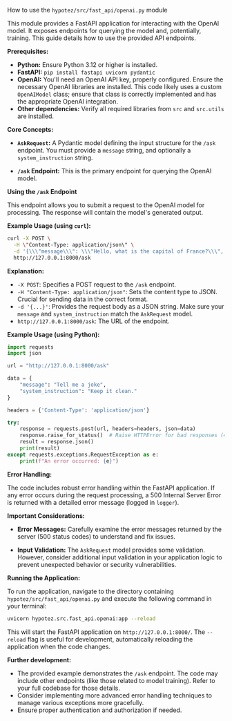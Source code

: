 How to use the `hypotez/src/fast_api/openai.py` module

This module provides a FastAPI application for interacting with the OpenAI model.  It exposes endpoints for querying the model and, potentially, training.  This guide details how to use the provided API endpoints.

**Prerequisites:**

*   **Python:** Ensure Python 3.12 or higher is installed.
*   **FastAPI:** `pip install fastapi uvicorn pydantic`
*   **OpenAI:**  You'll need an OpenAI API key, properly configured.  Ensure the necessary OpenAI libraries are installed. This code likely uses a custom `OpenAIModel` class; ensure that class is correctly implemented and has the appropriate OpenAI integration.
*   **Other dependencies:** Verify all required libraries from `src` and `src.utils` are installed.

**Core Concepts:**

*   **`AskRequest`:** A Pydantic model defining the input structure for the `/ask` endpoint.  You must provide a `message` string, and optionally a `system_instruction` string.

*   **`/ask` Endpoint:** This is the primary endpoint for querying the OpenAI model.


**Using the `/ask` Endpoint**

This endpoint allows you to submit a request to the OpenAI model for processing.  The response will contain the model's generated output.

**Example Usage (using `curl`):**

```bash
curl -X POST \
  -H \"Content-Type: application/json\" \
  -d '{\\\"message\\\": \\\"Hello, what is the capital of France?\\\", \\\"system_instruction\\\": \\\"Give a short answer.\\\"}' \
  http://127.0.0.1:8000/ask
```

**Explanation:**

*   `-X POST`: Specifies a POST request to the `/ask` endpoint.
*   `-H "Content-Type: application/json"`: Sets the content type to JSON. Crucial for sending data in the correct format.
*   `-d '{...}'`: Provides the request body as a JSON string.  Make sure your `message` and `system_instruction` match the `AskRequest` model.
*   `http://127.0.0.1:8000/ask`: The URL of the endpoint.

**Example Usage (using Python):**

```python
import requests
import json

url = "http://127.0.0.1:8000/ask"

data = {
    "message": "Tell me a joke",
    "system_instruction": "Keep it clean."
}

headers = {'Content-Type': 'application/json'}

try:
    response = requests.post(url, headers=headers, json=data)
    response.raise_for_status()  # Raise HTTPError for bad responses (4xx or 5xx)
    result = response.json()
    print(result)
except requests.exceptions.RequestException as e:
    print(f"An error occurred: {e}")
```

**Error Handling:**

The code includes robust error handling within the FastAPI application. If any error occurs during the request processing, a 500 Internal Server Error is returned with a detailed error message (logged in `logger`).

**Important Considerations:**

*   **Error Messages:** Carefully examine the error messages returned by the server (500 status codes) to understand and fix issues.

*   **Input Validation:**  The `AskRequest` model provides some validation.  However, consider additional input validation in your application logic to prevent unexpected behavior or security vulnerabilities.


**Running the Application:**

To run the application, navigate to the directory containing `hypotez/src/fast_api/openai.py` and execute the following command in your terminal:

```bash
uvicorn hypotez.src.fast_api.openai:app --reload
```

This will start the FastAPI application on `http://127.0.0.1:8000/`.  The `--reload` flag is useful for development, automatically reloading the application when the code changes.

**Further development:**

*   The provided example demonstrates the `/ask` endpoint. The code may include other endpoints (like those related to model training). Refer to your full codebase for those details.
*   Consider implementing more advanced error handling techniques to manage various exceptions more gracefully.
*   Ensure proper authentication and authorization if needed.